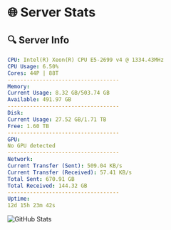 # 🌐 Server Stats
## 🔍 Server Info
```yaml
CPU: Intel(R) Xeon(R) CPU E5-2699 v4 @ 1334.43MHz
CPU Usage: 6.50%
Cores: 44P | 88T
-----------------------------------
Memory:
Current Usage: 8.32 GB/503.74 GB
Available: 491.97 GB
-----------------------------------
Disk:
Current Usage: 27.52 GB/1.71 TB
Free: 1.60 TB
-----------------------------------
GPU:
No GPU detected
-----------------------------------
Network:
Current Transfer (Sent): 509.04 KB/s
Current Transfer (Received): 57.41 KB/s
Total Sent: 670.91 GB
Total Received: 144.32 GB
-----------------------------------
Uptime:
12d 15h 23m 42s
```
![GitHub Stats](https://img.shields.io/badge/Updated-2025-05-02_08:32:30-blue)